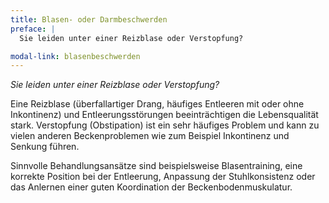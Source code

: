 ```yaml
---
title: Blasen- oder Darmbeschwerden
preface: |
  Sie leiden unter einer Reizblase oder Verstopfung?

modal-link: blasenbeschwerden
---
```


*Sie leiden unter einer Reizblase oder Verstopfung?*

Eine Reizblase (überfallartiger Drang, häufiges Entleeren mit oder ohne Inkontinenz) und Entleerungsstörungen beeinträchtigen die Lebensqualität stark.
Verstopfung (Obstipation) ist ein sehr häufiges Problem und kann zu vielen anderen Beckenproblemen wie zum Beispiel Inkontinenz und Senkung führen.

Sinnvolle Behandlungsansätze sind beispielsweise Blasentraining, eine korrekte Position bei der Entleerung, Anpassung der Stuhlkonsistenz oder das Anlernen einer guten Koordination der Beckenbodenmuskulatur.
